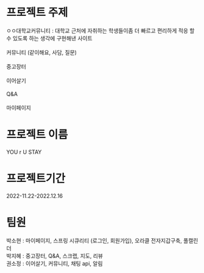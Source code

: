 # 프로젝트 주제
ㅇㅇ대학교커뮤니티 : 
대학교 근처에 자취하는 학생들이좀 더 빠르고 편리하게 적응 할 수 있도록 하는 생각에 구현해낸 사이트<br>
<br>커뮤니티 (같이해요, 사담, 질문)<br>
<br>중고장터
<br>
<br>이어살기
<br>
<br>Q&A<br>
<br>
마이페이지
<br>
# 프로젝트 이름
YOU r U STAY
# 프로젝트기간  
2022-11.22-2022.12.16
# 팀원 
박소현 : 마이페이지, 스프링 시큐리티 (로그인, 회원가입), 오라클 전자지갑구축, 풀캘린더 <br>
박지혜 : 중고장터, Q&A, 스크랩, 지도, 리뷰 <br>
권소정 : 이어살기, 커뮤니티, 채팅 api, 알림 <br>
